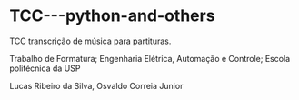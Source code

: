 # TCC---python-and-others
TCC transcrição de música para partituras.

Trabalho de Formatura;
Engenharia Elétrica, Automação e Controle;
Escola politécnica da USP

Lucas Ribeiro da Silva,
Osvaldo Correia Junior
